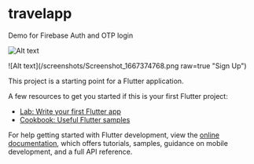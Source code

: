 # travelapp

Demo for Firebase Auth and OTP login

![Alt text](https://github.com/itsSwArchitect/flutter-firebase-Auth-and-OTP/blob/main/screenshots/Screenshot_1667374763.png?raw=true "Sign In")

![Alt text](/screenshots/Screenshot_1667374768.png raw=true "Sign Up")

This project is a starting point for a Flutter application.

A few resources to get you started if this is your first Flutter project:

- [Lab: Write your first Flutter app](https://docs.flutter.dev/get-started/codelab)
- [Cookbook: Useful Flutter samples](https://docs.flutter.dev/cookbook)

For help getting started with Flutter development, view the
[online documentation](https://docs.flutter.dev/), which offers tutorials,
samples, guidance on mobile development, and a full API reference.
